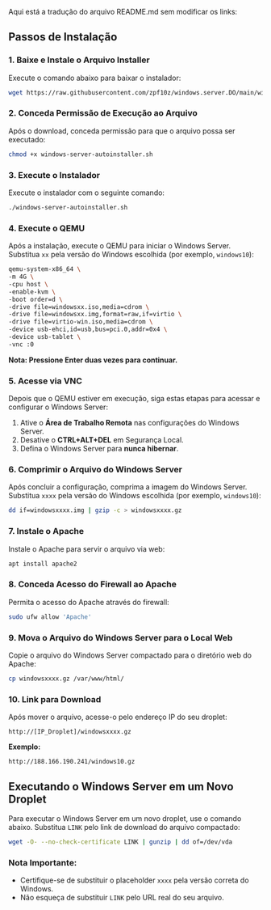 Aqui está a tradução do arquivo README.md sem modificar os links:

## Passos de Instalação

### 1. Baixe e Instale o Arquivo Installer
Execute o comando abaixo para baixar o instalador:

```bash
wget https://raw.githubusercontent.com/zpf10z/windows.server.DO/main/windows-server-autoinstaller.sh
```

### 2. Conceda Permissão de Execução ao Arquivo
Após o download, conceda permissão para que o arquivo possa ser executado:

```bash
chmod +x windows-server-autoinstaller.sh
```

### 3. Execute o Instalador
Execute o instalador com o seguinte comando:

```bash
./windows-server-autoinstaller.sh
```

### 4. Execute o QEMU
Após a instalação, execute o QEMU para iniciar o Windows Server. Substitua `xx` pela versão do Windows escolhida (por exemplo, `windows10`):

```bash
qemu-system-x86_64 \
-m 4G \
-cpu host \
-enable-kvm \
-boot order=d \
-drive file=windowsxx.iso,media=cdrom \
-drive file=windowsxx.img,format=raw,if=virtio \
-drive file=virtio-win.iso,media=cdrom \
-device usb-ehci,id=usb,bus=pci.0,addr=0x4 \
-device usb-tablet \
-vnc :0
```

**Nota: Pressione Enter duas vezes para continuar.**

### 5. Acesse via VNC
Depois que o QEMU estiver em execução, siga estas etapas para acessar e configurar o Windows Server:

1. Ative o **Área de Trabalho Remota** nas configurações do Windows Server.
2. Desative o **CTRL+ALT+DEL** em Segurança Local.
3. Defina o Windows Server para **nunca hibernar**.

### 6. Comprimir o Arquivo do Windows Server
Após concluir a configuração, comprima a imagem do Windows Server. Substitua `xxxx` pela versão do Windows escolhida (por exemplo, `windows10`):

```bash
dd if=windowsxxxx.img | gzip -c > windowsxxxx.gz
```

### 7. Instale o Apache
Instale o Apache para servir o arquivo via web:

```bash
apt install apache2
```

### 8. Conceda Acesso do Firewall ao Apache
Permita o acesso do Apache através do firewall:

```bash
sudo ufw allow 'Apache'
```

### 9. Mova o Arquivo do Windows Server para o Local Web
Copie o arquivo do Windows Server compactado para o diretório web do Apache:

```bash
cp windowsxxxx.gz /var/www/html/
```

### 10. Link para Download
Após mover o arquivo, acesse-o pelo endereço IP do seu droplet:

```
http://[IP_Droplet]/windowsxxxx.gz
```

**Exemplo:**
```
http://188.166.190.241/windows10.gz
```

## Executando o Windows Server em um Novo Droplet

Para executar o Windows Server em um novo droplet, use o comando abaixo. Substitua `LINK` pelo link de download do arquivo compactado:

```bash
wget -O- --no-check-certificate LINK | gunzip | dd of=/dev/vda
```

### Nota Importante:
- Certifique-se de substituir o placeholder `xxxx` pela versão correta do Windows.
- Não esqueça de substituir `LINK` pelo URL real do seu arquivo.
